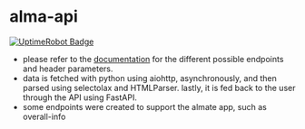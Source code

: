 # alma-api
<a href="https://stats.uptimerobot.com/0HCIzTy1EG/">
  <img src="https://img.shields.io/uptimerobot/status/m797562430-1dd4c1addad4402b1e688c4d" alt="UptimeRobot Badge">
</a>

- please refer to the [documentation](https://alma-api.onrender.com/docs) for the different possible endpoints and header parameters.
- data is fetched with python using aiohttp, asynchronously, and then parsed using selectolax and HTMLParser. lastly, it is fed back to the user through the API using FastAPI.
- some endpoints were created to support the almate app, such as overall-info
